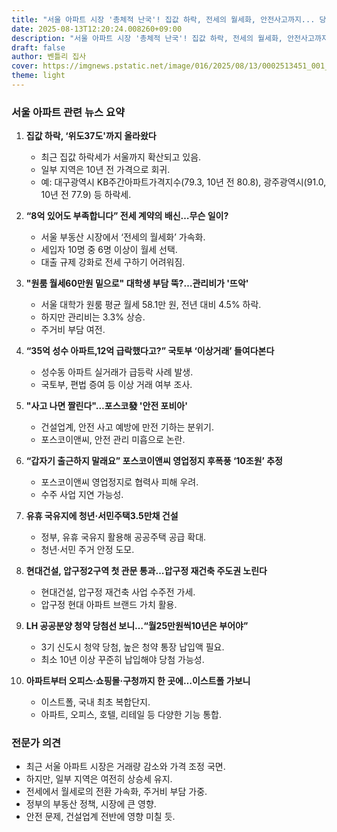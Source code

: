 ```yaml
---
title: "서울 아파트 시장 '총체적 난국'! 집값 하락, 전세의 월세화, 안전사고까지... 당신의 주거 생활은 안녕한가요?"
date: 2025-08-13T12:20:24.008260+09:00
description: "서울 아파트 시장 '총체적 난국'! 집값 하락, 전세의 월세화, 안전사고까지... 당신의 주거 생활은 안녕한가요?"
draft: false
author: 벤틀리 집사
cover: https://imgnews.pstatic.net/image/016/2025/08/13/0002513451_001_20250812161815237.jpg
theme: light
---
```


### 서울 아파트 관련 뉴스 요약 

1. **집값 하락, ‘위도37도'까지 올라왔다**  
   - 최근 집값 하락세가 서울까지 확산되고 있음.  
   - 일부 지역은 10년 전 가격으로 회귀.  
   - 예: 대구광역시 KB주간아파트가격지수(79.3, 10년 전 80.8), 광주광역시(91.0, 10년 전 77.9) 등 하락세.

2. **“8억 있어도 부족합니다” 전세 계약의 배신…무슨 일이?**  
   - 서울 부동산 시장에서 ‘전세의 월세화’ 가속화.  
   - 세입자 10명 중 6명 이상이 월세 선택.  
   - 대출 규제 강화로 전세 구하기 어려워짐.

3. **"원룸 월세60만원 밑으로" 대학생 부담 뚝?…관리비가 '뜨악'**  
   - 서울 대학가 원룸 평균 월세 58.1만 원, 전년 대비 4.5% 하락.  
   - 하지만 관리비는 3.3% 상승.  
   - 주거비 부담 여전.

4. **“35억 성수 아파트,12억 급락했다고?” 국토부 ‘이상거래’ 들여다본다**  
   - 성수동 아파트 실거래가 급등락 사례 발생.  
   - 국토부, 편법 증여 등 이상 거래 여부 조사.

5. **"사고 나면 짤린다"…포스코發 '안전 포비아'**  
   - 건설업계, 안전 사고 예방에 만전 기하는 분위기.  
   - 포스코이앤씨, 안전 관리 미흡으로 논란.

6. **“갑자기 출근하지 말래요” 포스코이앤씨 영업정지 후폭풍 ‘10조원’ 추정**  
   - 포스코이앤씨 영업정지로 협력사 피해 우려.  
   - 수주 사업 지연 가능성.

7. **유휴 국유지에 청년·서민주택3.5만채 건설**  
   - 정부, 유휴 국유지 활용해 공공주택 공급 확대.  
   - 청년·서민 주거 안정 도모.

8. **현대건설, 압구정2구역 첫 관문 통과…압구정 재건축 주도권 노린다**  
   - 현대건설, 압구정 재건축 사업 수주전 가세.  
   - 압구정 현대 아파트 브랜드 가치 활용.

9. **LH 공공분양 청약 당첨선 보니…“월25만원씩10년은 부어야”**  
   - 3기 신도시 청약 당첨, 높은 청약 통장 납입액 필요.  
   - 최소 10년 이상 꾸준히 납입해야 당첨 가능성.

10. **아파트부터 오피스·쇼핑몰·구청까지 한 곳에…이스트폴 가보니**  
    - 이스트폴, 국내 최초 복합단지.  
    - 아파트, 오피스, 호텔, 리테일 등 다양한 기능 통합.

### 전문가 의견

- 최근 서울 아파트 시장은 거래량 감소와 가격 조정 국면.  
- 하지만, 일부 지역은 여전히 상승세 유지.  
- 전세에서 월세로의 전환 가속화, 주거비 부담 가중.  
- 정부의 부동산 정책, 시장에 큰 영향.  
- 안전 문제, 건설업계 전반에 영향 미칠 듯.